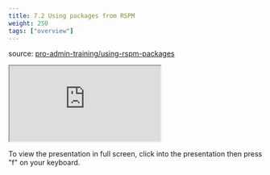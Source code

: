 ```yaml
---
title: 7.2 Using packages from RSPM
weight: 250
tags: ["overview"]
---
```


source: <a href="https://colorado.rstudio.com/rsc/pro-admin-training/using-rspm-packages" target="_blank">pro-admin-training/using-rspm-packages</a>
<div class="xaringan-column">
  <div class="responsive-container-xaringan">
    <div class="animated-r-wrapper">
      <div class="animated-r-vertical">
        <div class="animated-r-circle"></div>
      </div>
      <div class="animated-r-diagonal"></div>
    </div>
    <iframe 
      src="https://colorado.rstudio.com/rsc/pro-admin-training/using-rspm-packages/07_b_using_rspm_packages.html" 
          gesture="media"  allow="encrypted-media" allowfullscreen
          scrolling="no">
    </iframe>
  </div>
</div>


To view the presentation in full screen, click into the presentation then press "f" on your keyboard.

